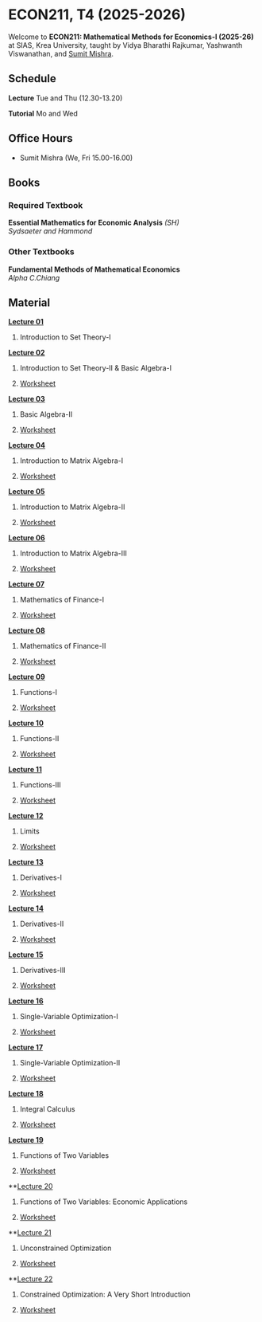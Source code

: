# ECON211, T4 (2025-2026)

Welcome to **ECON211: Mathematical Methods for Economics-I (2025-26)** at SIAS, Krea University, taught by Vidya Bharathi Rajkumar, Yashwanth Viswanathan, and [Sumit Mishra](https://sumitrmishra.github.io).

## Schedule

**Lecture** Tue and Thu (12.30-13.20)

**Tutorial** Mo and Wed

## Office Hours

- Sumit Mishra (We, Fri 15.00-16.00)

## Books

### Required Textbook

**Essential Mathematics for Economic Analysis** *(SH)*
<br>*Sydsaeter and Hammond*


### Other Textbooks

**Fundamental Methods of Mathematical Economics**
<br>*Alpha C.Chiang*


## Material

**[Lecture 01](lecture-notes/Lecture01_Notes.pdf)**

1. Introduction to Set Theory-I

**[Lecture 02](lecture-notes/Lecture02_Notes.pdf)**

1. Introduction to Set Theory-II & Basic Algebra-I

1. [Worksheet](worksheets/L02_Worksheet.pdf)

**[Lecture 03](lecture-notes/Lecture03_Notes.pdf)**

1. Basic Algebra-II

1. [Worksheet](worksheets/L03_Worksheet.pdf)

**[Lecture 04](lecture-notes/Lecture04_Notes.pdf)**

1. Introduction to Matrix Algebra-I

1. [Worksheet](worksheets/L04_Worksheet.pdf)

**[Lecture 05](lecture-notes/Lecture05_Notes.pdf)**

1. Introduction to Matrix Algebra-II

1. [Worksheet](worksheets/L05_Worksheet.pdf)

**[Lecture 06](lecture-notes/Lecture06_Notes.pdf)**

1. Introduction to Matrix Algebra-III

1. [Worksheet](worksheets/L06_Worksheet.pdf)


**[Lecture 07](lecture-notes/Lecture07_Notes.pdf)**

1. Mathematics of Finance-I

1. [Worksheet](worksheets/L07_Worksheet.pdf)

**[Lecture 08](lecture-notes/Lecture08_Notes.pdf)**

1. Mathematics of Finance-II

1. [Worksheet](worksheets/L08_Worksheet.pdf)

**[Lecture 09](lecture-notes/Lecture09_Notes.pdf)**

1. Functions-I

1. [Worksheet](worksheets/L09_Worksheet.pdf)

**[Lecture 10](lecture-notes/Lecture10_Notes.pdf)**

1. Functions-II

1. [Worksheet](worksheets/L10_Worksheet.pdf)

**[Lecture 11](lecture-notes/Lecture11_Notes.pdf)**

1. Functions-III

1. [Worksheet](worksheets/L11_Worksheet.pdf)

**[Lecture 12](lecture-notes/Lecture12_Notes.pdf)**

1. Limits

1. [Worksheet](worksheets/L12_Worksheet.pdf)

**[Lecture 13](lecture-notes/Lecture13_Notes.pdf)**

1. Derivatives-I

1. [Worksheet](worksheets/L13_Worksheet.pdf)

**[Lecture 14](lecture-notes/Lecture14_Notes.pdf)**

1. Derivatives-II

1. [Worksheet](worksheets/L14_Worksheet.pdf)

**[Lecture 15](lecture-notes/Lecture15_Notes.pdf)**

1. Derivatives-III

1. [Worksheet](worksheets/L15_Worksheet.pdf)

**[Lecture 16](lecture-notes/Lecture16_Notes.pdf)**

1. Single-Variable Optimization-I

1. [Worksheet](worksheets/L16_Worksheet.pdf)

**[Lecture 17](lecture-notes/Lecture17_Notes.pdf)**

1. Single-Variable Optimization-II

1. [Worksheet](worksheets/L17_Worksheet.pdf)

**[Lecture 18](lecture-notes/Lecture18_Notes.pdf)**

1. Integral Calculus

1. [Worksheet](worksheets/L18_Worksheet.pdf)

**[Lecture 19](lecture-notes/Lecture19_Notes.pdf)**

1. Functions of Two Variables

1. [Worksheet](worksheets/L19_Worksheet.pdf)

**[Lecture 20](lecture-notes/Lecture20_Notes.pdf)

1. Functions of Two Variables: Economic Applications

1. [Worksheet](worksheets/L20_Worksheet.pdf)

**[Lecture 21](lecture-notes/Lecture21_Notes.pdf)

1. Unconstrained Optimization

1. [Worksheet](worksheets/L21_Worksheet.pdf)

**[Lecture 22](lecture-notes/Lecture22_Notes.pdf)

1. Constrained Optimization: A Very Short Introduction

1. [Worksheet](worksheets/L22_Worksheet.pdf)
